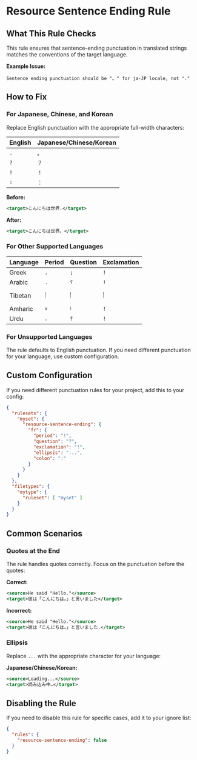 # Resource Sentence Ending Rule

## What This Rule Checks

This rule ensures that sentence-ending punctuation in translated strings matches the conventions of the target language.

**Example Issue:**
```
Sentence ending punctuation should be "。" for ja-JP locale, not "."
```

## How to Fix

### For Japanese, Chinese, and Korean
Replace English punctuation with the appropriate full-width characters:

| English | Japanese/Chinese/Korean |
|---------|------------------------|
| `.` | `。` |
| `?` | `？` |
| `!` | `！` |
| `:` | `：` |

**Before:**
```xml
<target>こんにちは世界.</target>
```

**After:**
```xml
<target>こんにちは世界。</target>
```

### For Other Supported Languages

| Language | Period | Question | Exclamation |
|----------|--------|----------|-------------|
| Greek | `.` | `;` | `!` |
| Arabic | `.` | `؟` | `!` |
| Tibetan | `།` | `།` | `།` |
| Amharic | `።` | `፧` | `!` |
| Urdu | `۔` | `؟` | `!` |

### For Unsupported Languages
The rule defaults to English punctuation. If you need different punctuation for your language, use custom configuration.

## Custom Configuration

If you need different punctuation rules for your project, add this to your config:

```json
{
  "rulesets": {
    "myset": {
      "resource-sentence-ending": {
        "fr": {
          "period": "!",
          "question": "?",
          "exclamation": "!",
          "ellipsis": "...",
          "colon": ":"
        }
      }
    }
  },
  "filetypes": {
    "mytype": {
      "ruleset": [ "myset" ]
    }
  }
}
```

## Common Scenarios

### Quotes at the End
The rule handles quotes correctly. Focus on the punctuation before the quotes:

**Correct:**
```xml
<source>He said "Hello."</source>
<target>彼は「こんにちは。」と言いました</target>
```

**Incorrect:**
```xml
<source>He said "Hello."</source>
<target>彼は「こんにちは。」と言いました.</target>
```

### Ellipsis
Replace `...` with the appropriate character for your language:

**Japanese/Chinese/Korean:**
```xml
<source>Loading...</source>
<target>読み込み中…</target>
```

## Disabling the Rule

If you need to disable this rule for specific cases, add it to your ignore list:

```json
{
  "rules": {
    "resource-sentence-ending": false
  }
}
```
